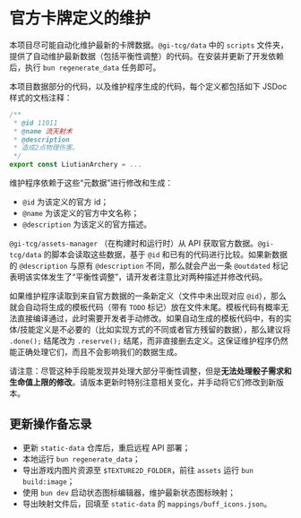 # 官方卡牌定义的维护

本项目尽可能自动化维护最新的卡牌数据。`@gi-tcg/data` 中的 `scripts` 文件夹，提供了自动维护最新数据（包括平衡性调整）的代码。在安装并更新了开发依赖后，执行 `bun regenerate_data` 任务即可。

本项目数据部分的代码，以及维护程序生成的代码，每个定义都包括如下 JSDoc 样式的文档注释：

```ts
/**
 * @id 11011
 * @name 流天射术
 * @description
 * 造成2点物理伤害。
 */
export const LiutianArchery = ...
```

维护程序依赖于这些“元数据”进行修改和生成：
- `@id` 为该定义的官方 id；
- `@name` 为该定义的官方中文名称；
- `@description` 为该定义的官方描述。

`@gi-tcg/assets-manager` （在构建时和运行时）从 API 获取官方数据。`@gi-tcg/data` 的脚本会读取这些数据，基于 `@id` 和已有的代码进行比较。如果新数据的 `@description` 与原有 `@description` 不同，那么就会产出一条 `@outdated` 标记表明该实体发生了“平衡性调整”，请开发者注意比对两种描述并修改代码。

如果维护程序读取到来自官方数据的一条新定义（文件中未出现对应 `@id`），那么就会自动将生成的模板代码（带有 `TODO` 标记）放在文件末尾。模板代码有概率无法直接编译通过，此时需要开发者手动修改。如果自动生成的模板代码中，有的实体/技能定义是不必要的（比如实现方式的不同或者官方残留的数据），那么建议将 `.done();` 结尾改为 `.reserve();` 结尾，而非直接删去定义。这保证维护程序仍然能正确处理它们，而且不会影响我们的数据生成。

请注意：尽管这种手段能发现并处理大部分平衡性调整，但是**无法处理骰子需求和生命值上限的修改**。请版本更新时特别注意相关变化，并手动将它们修改到新版本。

## 更新操作备忘录

- 更新 `static-data` 仓库后，重启远程 API 部署；
- 本地运行 `bun regenerate_data`；
- 导出游戏内图片资源至 `$TEXTURE2D_FOLDER`，前往 `assets` 运行 `bun build:image`；
- 使用 `bun dev` 启动状态图标编辑器，维护最新状态图标映射；
- 导出映射文件后，回填至 `static-data` 的 `mappings/buff_icons.json`。

